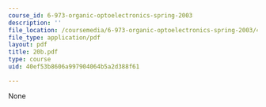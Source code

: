 ```yaml
---
course_id: 6-973-organic-optoelectronics-spring-2003
description: ''
file_location: /coursemedia/6-973-organic-optoelectronics-spring-2003/40ef53b8606a997904064b5a2d388f61_20b.pdf
file_type: application/pdf
layout: pdf
title: 20b.pdf
type: course
uid: 40ef53b8606a997904064b5a2d388f61

---
```

None